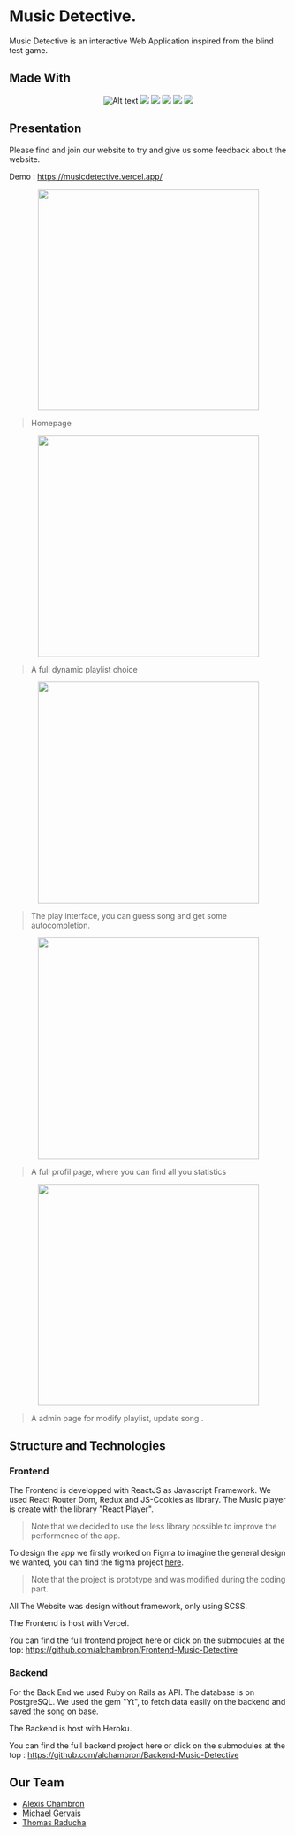 # Music Detective.

Music Detective is an interactive Web Application inspired from the blind test game.

## Made With
<p align="center">
<img alt="Alt text" src="https://img.shields.io/badge/React-61DAFB.svg?style=for-the-badge&logo=React&logoColor=black"/>
<img src="https://img.shields.io/badge/Ruby%20on%20Rails-CC0000.svg?style=for-the-badge&logo=Ruby-on-Rails&logoColor=white"/>
<img src="https://img.shields.io/badge/Sass-CC6699.svg?style=for-the-badge&logo=Sass&logoColor=white" />
<img src="https://img.shields.io/badge/Heroku-430098.svg?style=for-the-badge&logo=Heroku&logoColor=white"/>
<img src="https://img.shields.io/badge/Vercel-000000.svg?style=for-the-badge&logo=Vercel&logoColor=white"/>
<img src="https://img.shields.io/badge/Redux-764ABC.svg?style=for-the-badge&logo=Redux&logoColor=white" />
</p>


## Presentation

Please find and join our website to try and give us some feedback about the website.

Demo : https://musicdetective.vercel.app/


<p align="center">
<img src="https://i.imgur.com/36lOGJR.jpg", width="400" />
</p>

> Homepage

<p align="center">
<img src="https://i.imgur.com/BPbK51l.jpg", width="400" />
</p>

> A full dynamic playlist choice

<p align="center">
<img src="https://i.imgur.com/sxeVGlz.jpg", width="400" />
</p>

> The play interface, you can guess song and get some autocompletion.

<p align="center">
<img src="https://i.imgur.com/kxkBVjG.jpg", width="400" />
</p>

> A full profil page, where you can find all you statistics

<p align="center">
<img src="https://i.imgur.com/JNmPLPR.jpg", width="400" />
</p>

> A admin page for modify playlist, update song..


## Structure and Technologies

### Frontend 

The Frontend is developped with ReactJS as Javascript Framework. 
We used React Router Dom, Redux and JS-Cookies as library. 
The Music player is create with the library "React Player".
> Note that we decided to use the less library possible to improve the performence of the app. 

To design the app we firstly worked on Figma to imagine the general design we wanted, you can find the figma project [here](https://www.figma.com/file/TYdq8YKo6sswOr882mEXQ0/Detective-Music?node-id=0%3A1&t=CLtN9zWoIUYUSKmK-1).
> Note that the project is prototype and was modified during the coding part. 

All The Website was design without framework, only using SCSS.

The Frontend is host with Vercel.

You can find the full frontend project here or click on the submodules at the top: https://github.com/alchambron/Frontend-Music-Detective

### Backend

For the Back End we used Ruby on Rails as API. 
The database is on PostgreSQL.
We used the gem "Yt", to fetch data easily on the backend and saved the song on base. 

The Backend is host with Heroku.

You can find the full backend project here or click on the submodules at the top : https://github.com/alchambron/Backend-Music-Detective



## Our Team

- [Alexis Chambron](https://github.com/alchambron)
- [Michael Gervais](https://github.com/thimibka)
- [Thomas Raducha](https://github.com/tomraducha)